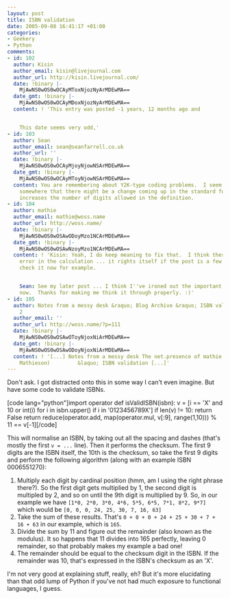 ```yaml
---
layout: post
title: ISBN validation
date: 2005-09-08 16:41:17 +01:00
categories:
- Geekery
- Python
comments:
- id: 102
  author: Kisin
  author_email: kisin@livejournal.com
  author_url: http://kisin.livejournal.com/
  date: !binary |-
    MjAwNS0wOS0wOCAyMToxNjozNyArMDEwMA==
  date_gmt: !binary |-
    MjAwNS0wOS0wOCAyMDoxNjozNyArMDEwMA==
  content: ! 'This entry was posted -1 years, 12 months ago and


    This date seems very odd,'
- id: 103
  author: Sean
  author_email: sean@seanfarrell.co.uk
  author_url: ''
  date: !binary |-
    MjAwNS0wOS0wOCAyMjoyNjowNSArMDEwMA==
  date_gmt: !binary |-
    MjAwNS0wOS0wOCAyMToyNjowNSArMDEwMA==
  content: You are remembering about Y2K-type coding problems.  I seem to recall reading
    somewhere that there might be a change coming up in the standard for ISBN, which
    increases the number of digits allowed in the definition.
- id: 104
  author: mathie
  author_email: mathie@woss.name
  author_url: http://woss.name/
  date: !binary |-
    MjAwNS0wOS0wOSAwODoyMzo1NCArMDEwMA==
  date_gmt: !binary |-
    MjAwNS0wOS0wOSAwNzoyMzo1NCArMDEwMA==
  content: ! 'Kisin: Yeah, I do keep meaning to fix that.  I think there''s a slight
    error in the calculation ... it rights itself if the post is a few hours old --
    check it now for example.


    Sean: See my later post ... I think I''ve ironed out the important asssumptions
    now.  Thanks for making me think it through properly. :)'
- id: 105
  author: Notes from a messy desk &raquo; Blog Archive &raquo; ISBN validation, part
    2
  author_email: ''
  author_url: http://woss.name/?p=111
  date: !binary |-
    MjAwNS0wOS0wOSAwOToyNjoxNiArMDEwMA==
  date_gmt: !binary |-
    MjAwNS0wOS0wOSAwODoyNjoxNiArMDEwMA==
  content: ! '[...] Notes from a messy desk The net.presence of mathie (AKA Graeme
    Mathieson)         &laquo; ISBN validation [...]'
---
```

Don't ask.  I got distracted onto this in some way I can't even imagine.  But have some code to validate ISBNs.

[code lang="python"]import operator
def isValidISBN(isbn):
    v = [i == 'X' and 10 or int(i) for i in isbn.upper() if i in '0123456789X']
    if len(v) != 10:
        return False
    return reduce(operator.add, map(operator.mul, v[:9], range(1,10))) % 11 == v[-1][/code]

This will normalise an ISBN, by taking out all the spacing and dashes (that's mostly the first <code>v = ...</code> line).  Then it performs the checksum.  The first 9 digits are the ISBN itself, the 10th is the checksum, so take the first 9 digits and perform the following algorithm (along with an example ISBN 0006551270):

<ol>
  <li>Multiply each digit by cardinal position (hmm, am I using the right phrase there?).  So the first digit gets multiplied by 1, the second digit is multipled by 2, and so on until the 9th digit is multiplied by 9.  So, in our example we have <code>[1*0, 2*0, 3*0, 4*6, 5*5, 6*5, 7*1, 8*2, 9*7]</code> which would be <code>[0, 0, 0, 24, 25, 30, 7, 16, 63]</code></li>
  <li>Take the sum of these results.  That's <code>0 + 0 + 0 + 24 + 25 + 30 + 7 + 16 + 63</code> in our example, which is <code>165</code>.</li>
  <li>Divide the sum by 11 and figure out the remainder (also known as the modulus).  It so happens that 11 divides into 165 perfectly, leaving 0 remainder, so that probably makes my example a bad one!</li>
  <li>The remainder should be equal to the checksum digit in the ISBN.  If the remainder was 10, that's expressed in the ISBN's checksum as an 'X'.</li>
</ol>

I'm not very good at explaining stuff, really, eh?  But it's more elucidating than that odd lump of Python if you've not had much exposure to functional languages, I guess.
